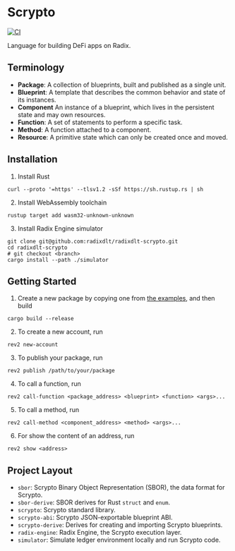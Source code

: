 # Scrypto

[![CI](https://github.com/radixdlt/radixdlt-scrypto/actions/workflows/ci.yml/badge.svg)](https://github.com/radixdlt/radixdlt-scrypto/actions/workflows/ci.yml)

Language for building DeFi apps on Radix.

## Terminology

- **Package**: A collection of blueprints, built and published as a single unit.
- **Blueprint**: A template that describes the common behavior and state of its instances.
- **Component** An instance of a blueprint, which lives in the persistent state and may own resources.
- **Function**: A set of statements to perform a specific task.
- **Method**: A function attached to a component.
- **Resource**: A primitive state which can only be created once and moved.

## Installation

1. Install Rust
```
curl --proto '=https' --tlsv1.2 -sSf https://sh.rustup.rs | sh
```
2. Install WebAssembly toolchain
```
rustup target add wasm32-unknown-unknown
```
3. Install Radix Engine simulator
```
git clone git@github.com:radixdlt/radixdlt-scrypto.git
cd radixdlt-scrypto
# git checkout <branch>
cargo install --path ./simulator
```

## Getting Started

1. Create a new package by copying one from [the examples](./examples), and then build
```
cargo build --release
```
2. To create a new account, run
```
rev2 new-account
```
3. To publish your package, run
```
rev2 publish /path/to/your/package
```
4. To call a function, run
```
rev2 call-function <package_address> <blueprint> <function> <args>...
```
5. To call a method, run
```
rev2 call-method <component_address> <method> <args>...
```
6. For show the content of an address, run
```
rev2 show <address>
```

## Project Layout

- `sbor`: Scrypto Binary Object Representation (SBOR), the data format for Scrypto.
- `sbor-derive`: SBOR derives for Rust `struct` and `enum`.
- `scrypto`: Scrypto standard library.
- `scrypto-abi`: Scrypto JSON-exportable blueprint ABI.
- `scrypto-derive`: Derives for creating and importing Scrypto blueprints.
- `radix-engine`: Radix Engine, the Scrypto execution layer.
- `simulator`: Simulate ledger environment locally and run Scrypto code.
